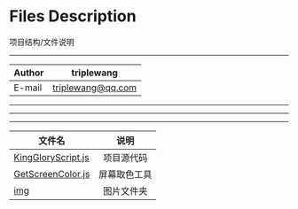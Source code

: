 # Files Description
项目结构/文件说明
****
	
|Author|triplewang|
|---|---
|E-mail|triplewang@qq.com

***
***
***

|文件名|说明|
|----|:---:|
|[KingGloryScript.js](/KingGloryScript.js)|项目源代码|
|[GetScreenColor.js](/GetScreenColor.js)|屏幕取色工具|
|[img](./img)|图片文件夹|

